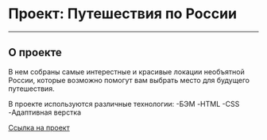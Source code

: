 # Проект: Путешествия по России

----
## О проекте
В нем собраны самые интерестные и красивые локации необъятной России, которые возможно помогут вам выбрать место для будущего путешествия. 

В проекте используются различные технологии:
-БЭМ
-HTML
-CSS
-Адаптивная верстка

[Ссылка на проект](https://arinterenteva.github.io/russian-travel/)

